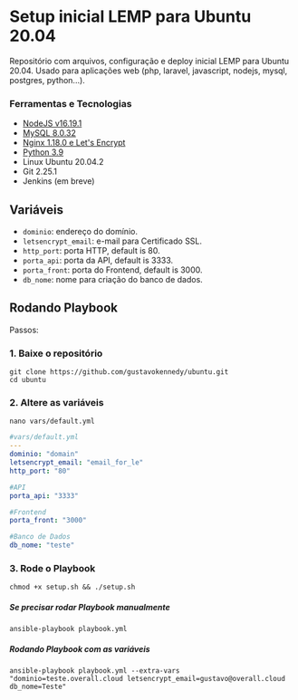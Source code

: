 # Setup inicial LEMP para Ubuntu 20.04
Repositório com arquivos, configuração e deploy inicial LEMP para Ubuntu 20.04. Usado para aplicações web (php, laravel, javascript, nodejs, mysql, postgres, python...).

### Ferramentas e Tecnologias

 - [NodeJS v16.19.1](https://www.digitalocean.com/community/tutorials/how-to-install-node-js-on-ubuntu-20-04)
 - [MySQL 8.0.32](https://www.digitalocean.com/community/tutorials/how-to-install-linux-nginx-mysql-php-lemp-stack-on-ubuntu-20-04)
 - [Nginx 1.18.0 e Let's Encrypt](https://www.digitalocean.com/community/tutorials/how-to-install-linux-nginx-mysql-php-lemp-stack-on-ubuntu-20-04)
 - [Python 3.9](https://linuxize.com/post/how-to-install-python-3-9-on-ubuntu-20-04/)
 - Linux Ubuntu 20.04.2
 - Git 2.25.1
 - Jenkins (em breve)

## Variáveis

- `dominio`: endereço do domínio.
- `letsencrypt_email`: e-mail para Certificado SSL.
- `http_port`: porta HTTP, default is 80.
- `porta_api`: porta da API, default is 3333.
- `porta_front`: porta do Frontend, default is 3000.
- `db_nome`: nome para criação do banco de dados.

## Rodando Playbook

Passos:

### 1. Baixe o repositório
```shell
git clone https://github.com/gustavokennedy/ubuntu.git
cd ubuntu
```

### 2. Altere as variáveis

```shell
nano vars/default.yml
```

```yml
#vars/default.yml
---
dominio: "domain"
letsencrypt_email: "email_for_le"
http_port: "80"

#API
porta_api: "3333"

#Frontend
porta_front: "3000"

#Banco de Dados
db_nome: "teste"
```

### 3. Rode o Playbook

```shell
chmod +x setup.sh && ./setup.sh
```

##### Se precisar rodar Playbook manualmente

```shell
ansible-playbook playbook.yml
```
##### Rodando Playbook com as variáveis

```shell
ansible-playbook playbook.yml --extra-vars "dominio=teste.overall.cloud letsencrypt_email=gustavo@overall.cloud db_nome=Teste"

```

